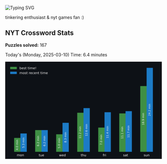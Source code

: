 ![Typing SVG](https://readme-typing-svg.demolab.com?font=Fira+Code&size=16&pause=700&color=FFFFFF&width=435&lines=hi+i'm+aimee!;nice+to+see+you+here!)

tinkering enthusiast & nyt games fan :)
<!-- START NYT-STATS -->
## NYT Crossword Stats
**Puzzles solved:** 167

Today's (Monday, 2025-03-10) Time: 6.4 minutes


![Solve Times](./nyt_stats_graph.png)
<!-- END NYT-STATS -->
